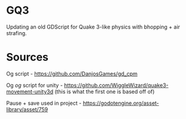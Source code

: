# GQ3
Updating an old GDScript for Quake 3-like physics with bhopping + air strafing.

# Sources
Og script - https://github.com/DanjosGames/gd_cpm

Og *og* script for unity - https://github.com/WiggleWizard/quake3-movement-unity3d (this is what the first one is based off of)

Pause + save used in project - https://godotengine.org/asset-library/asset/759
